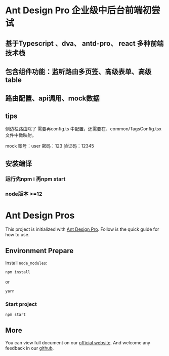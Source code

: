 # Ant Design Pro 企业级中后台前端初尝试

## 基于Typescript 、dva、 antd-pro、 react 多种前端技术栈
## 包含组件功能：监听路由多页签、高级表单、高级table
## 路由配置、api调用、mock数据

## tips
侧边栏路由除了 需要再config.ts 中配置，还需要在、common/TagsConfig.tsx文件中做映射。

mock 账号：user 密码：123 验证码：12345

## 安装编译
### 运行先npm i 再npm start
### node版本 >=12

# Ant Design Pros

This project is initialized with [Ant Design Pro](https://pro.ant.design). Follow is the quick guide for how to use.

## Environment Prepare

Install `node_modules`:

```bash
npm install
```

or

```bash
yarn
```


### Start project

```bash
npm start
```

## More

You can view full document on our [official website](https://pro.ant.design). And welcome any feedback in our [github](https://github.com/ant-design/ant-design-pro).
